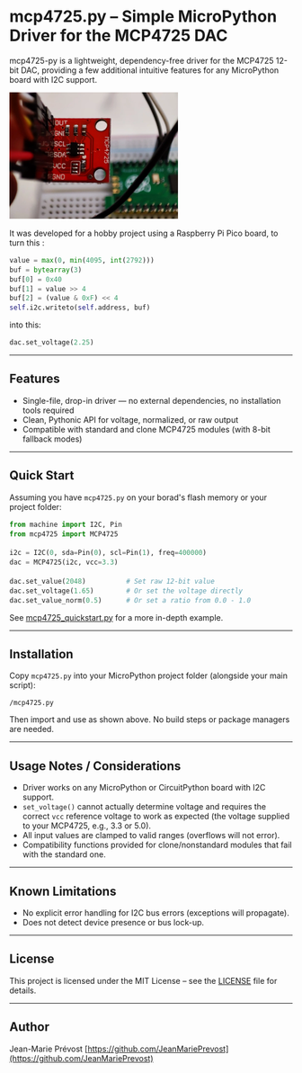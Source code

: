 # mcp4725.py – Simple MicroPython Driver for the MCP4725 DAC

mcp4725-py is a lightweight, dependency-free driver for the MCP4725 12-bit DAC, providing a few additional intuitive features for any MicroPython board with I2C support.

<img src="images/MCP4725_Picture.webp" alt="MCP4725" width="300">

It was developed for a hobby project using a Raspberry Pi Pico board, to turn this :

 ``` python
value = max(0, min(4095, int(2792)))
buf = bytearray(3)
buf[0] = 0x40 
buf[1] = value >> 4
buf[2] = (value & 0xF) << 4
self.i2c.writeto(self.address, buf)
```

into this:

``` python
dac.set_voltage(2.25)
```

---

## Features

* Single-file, drop-in driver — no external dependencies, no installation tools required
* Clean, Pythonic API for voltage, normalized, or raw output
* Compatible with standard and clone MCP4725 modules (with 8-bit fallback modes)

---

## Quick Start

Assuming you have `mcp4725.py` on your borad's flash memory or your project folder:

```python
from machine import I2C, Pin
from mcp4725 import MCP4725

i2c = I2C(0, sda=Pin(0), scl=Pin(1), freq=400000)
dac = MCP4725(i2c, vcc=3.3)

dac.set_value(2048)          # Set raw 12-bit value
dac.set_voltage(1.65)        # Or set the voltage directly
dac.set_value_norm(0.5)      # Or set a ratio from 0.0 - 1.0
```

See [mcp4725_quickstart.py](mcp4725_quickstart.py) for a more in-depth example.

---

## Installation

Copy `mcp4725.py` into your MicroPython project folder (alongside your main script):

```
/mcp4725.py
```

Then import and use as shown above. No build steps or package managers are needed.

---

## Usage Notes / Considerations

* Driver works on any MicroPython or CircuitPython board with I2C support.
* `set_voltage()` cannot actually determine voltage and requires the correct `vcc` reference voltage to work as expected (the voltage supplied to your MCP4725, e.g., 3.3 or 5.0).
* All input values are clamped to valid ranges (overflows will not error).
* Compatibility functions provided for clone/nonstandard modules that fail with the standard one.

---

## Known Limitations

* No explicit error handling for I2C bus errors (exceptions will propagate).
* Does not detect device presence or bus lock-up.

---

## License

This project is licensed under the MIT License – see the [LICENSE](LICENSE) file for details.

---

## Author

Jean-Marie Prévost
[https://github.com/JeanMariePrevost](https://github.com/JeanMariePrevost)